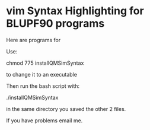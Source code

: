 # vim Syntax Highlighting for BLUPF90 programs

Here are programs for 

Use:

  chmod 775 installQMSimSyntax
  
to change it to an executable

Then run the bash script with:

  ./installQMSimSyntax
  
in the same directory you saved the other 2 files.

If you have problems email me. 
